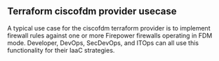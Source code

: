 ## Terraform ciscofdm provider usecase

A typical use case for the ciscofdm terraform provider is to implement firewall rules against one or more Firepower firewalls
operating in FDM mode. Developer, DevOps, SecDevOps, and ITOps can all use this functionality for their IaaC strategies.
